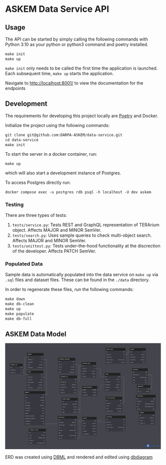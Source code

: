 # ASKEM Data Service API

## Usage

The API can be started by simply calling the following commands with Python 3.10 as your python or python3 command
and poetry installed.

```
make init
make up
```

`make init` only needs to be called the first time the application is launched. Each subsequent time, `make up` starts the application.

Navigate to [http://localhost:8001/](http://localhost:8001/) to view the documentation for the endpoints

## Development

The requirements for developing this project locally are [Poetry](https://python-poetry.org/) and Docker.

Initialize the project using the following commands:
```
git clone git@github.com:DARPA-ASKEM/data-service.git
cd data-service
make init
```

To start the server in a docker container, run:
```
make up
```
which will also start a development instance of Postgres.

To access Postgres directly run:
```
docker compose exec -u postgres rdb psql -h localhost -U dev askem
```

### Testing

There are three types of tests:
1. `tests/service.py`: Tests REST and GraphQL representation of TERArium object. Affects MAJOR and MINOR SemVer.
1. `tests/search.py`: Uses sample queries to check multi-object search. Affects MAJOR and MINOR SemVer.
1. `tests/unittest.py`:  Tests under-the-hood functionality at the discrection of the developer. Affects PATCH SemVer.

### Populated Data

Sample data is automatically populated into the data service on `make up`
via `.sql` files and dataset files. These can be found in the `./data` directory.

In order to regenerate these files, run the following commands:
```
make down
make db-clean
make up
make populate
make db-full
```

## ASKEM Data Model

![The generated graphic](./docs/assets/askem.png)

ERD was created using [DBML](https://www.dbml.org/home/) and rendered and edited using [dbdiagram](https://dbdiagram.io/)
